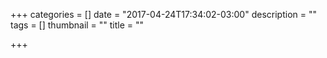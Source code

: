 +++
categories = []
date = "2017-04-24T17:34:02-03:00"
description = ""
tags = []
thumbnail = ""
title = ""

+++

